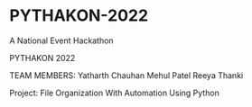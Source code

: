 # PYTHAKON-2022

A National Event Hackathon

PYTHAKON 2022

TEAM MEMBERS:
Yatharth Chauhan
Mehul Patel
Reeya Thanki

Project: File Organization With Automation Using Python

